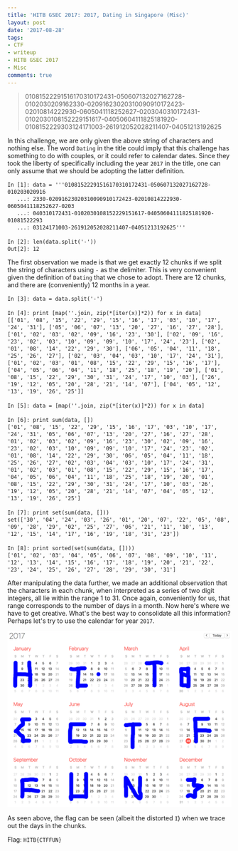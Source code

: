```yaml
---
title: 'HITB GSEC 2017: 2017, Dating in Singapore (Misc)'
layout: post
date: '2017-08-28'
tags:
- CTF
- writeup
- HITB GSEC 2017
- Misc
comments: true
---
```


> 01081522291516170310172431-050607132027162728-0102030209162330-02091623020310090910172423-02010814222930-0605041118252627-0203040310172431-0102030108152229151617-04050604111825181920-0108152229303124171003-261912052028211407-04051213192625

In this challenge, we are only given the above string of characters and nothing else. The word `Dating` in the title could imply that this challenge has something to do with couples, or it could refer to calendar dates. Since they took the liberty of specifically including the year `2017` in the title, one can only assume that we should be adopting the latter definition.

```
In [1]: data = '''01081522291516170310172431-050607132027162728-010203020916
   ...: 2330-02091623020310090910172423-02010814222930-0605041118252627-0203
   ...: 040310172431-0102030108152229151617-04050604111825181920-01081522293
   ...: 03124171003-261912052028211407-04051213192625'''

In [2]: len(data.split('-'))
Out[2]: 12
```

The first observation we made is that we get exactly 12 chunks if we split the string of characters using `-` as the delimiter. This is very convenient given the definition of `Dating` that we chose to adopt. There are 12 chunks, and there are (conveniently) 12 months in a year.

```
In [3]: data = data.split('-')

In [4]: print [map(''.join, zip(*[iter(x)]*2)) for x in data]
[['01', '08', '15', '22', '29', '15', '16', '17', '03', '10', '17', '24', '31'], ['05', '06', '07', '13', '20', '27', '16', '27', '28'], ['01', '02', '03', '02', '09', '16', '23', '30'], ['02', '09', '16', '23', '02', '03', '10', '09', '09', '10', '17', '24', '23'], ['02', '01', '08', '14', '22', '29', '30'], ['06', '05', '04', '11', '18', '25', '26', '27'], ['02', '03', '04', '03', '10', '17', '24', '31'], ['01', '02', '03', '01', '08', '15', '22', '29', '15', '16', '17'], ['04', '05', '06', '04', '11', '18', '25', '18', '19', '20'], ['01', '08', '15', '22', '29', '30', '31', '24', '17', '10', '03'], ['26', '19', '12', '05', '20', '28', '21', '14', '07'], ['04', '05', '12', '13', '19', '26', '25']]

In [5]: data = [map(''.join, zip(*[iter(x)]*2)) for x in data]

In [6]: print sum(data, [])
['01', '08', '15', '22', '29', '15', '16', '17', '03', '10', '17', '24', '31', '05', '06', '07', '13', '20', '27', '16', '27', '28', '01', '02', '03', '02', '09', '16', '23', '30', '02', '09', '16', '23', '02', '03', '10', '09', '09', '10', '17', '24', '23', '02', '01', '08', '14', '22', '29', '30', '06', '05', '04', '11', '18', '25', '26', '27', '02', '03', '04', '03', '10', '17', '24', '31', '01', '02', '03', '01', '08', '15', '22', '29', '15', '16', '17', '04', '05', '06', '04', '11', '18', '25', '18', '19', '20', '01', '08', '15', '22', '29', '30', '31', '24', '17', '10', '03', '26', '19', '12', '05', '20', '28', '21', '14', '07', '04', '05', '12', '13', '19', '26', '25']

In [7]: print set(sum(data, []))
set(['30', '04', '24', '03', '26', '01', '20', '07', '22', '05', '08', '09', '28', '29', '02', '25', '27', '06', '21', '11', '10', '13', '12', '15', '14', '17', '16', '19', '18', '31', '23'])

In [8]: print sorted(set(sum(data, [])))
['01', '02', '03', '04', '05', '06', '07', '08', '09', '10', '11', '12', '13', '14', '15', '16', '17', '18', '19', '20', '21', '22', '23', '24', '25', '26', '27', '28', '29', '30', '31']
```

After manipulating the data further, we made an additional observation that the characters in each chunk, when interpreted as a series of two digit integers, all lie within the range 1 to 31. Once again, conveniently for us, that range corresponds to the number of days in a month. Now here's where we have to get creative. What's the best way to consolidate all this information? Perhaps let's try to use the calendar for year `2017`.

![](/images/2017-dating-in-singapore/image01.png)

As seen above, the flag can be seen (albeit the distorted `I`) when we trace out the days in the chunks. 

Flag: `HITB{CTFFUN}`
